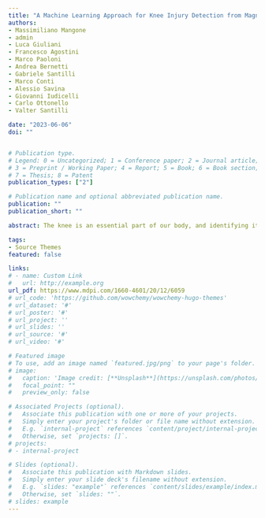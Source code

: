 ```yaml
---
title: "A Machine Learning Approach for Knee Injury Detection from Magnetic Resonance Imaging"
authors:
- Massimiliano Mangone
- admin 
- Luca Giuliani 
- Francesco Agostini
- Marco Paoloni 
- Andrea Bernetti
- Gabriele Santilli
- Marco Conti
- Alessio Savina
- Giovanni Iudicelli
- Carlo Ottonello
- Valter Santilli

date: "2023-06-06"
doi: ""


# Publication type.
# Legend: 0 = Uncategorized; 1 = Conference paper; 2 = Journal article;
# 3 = Preprint / Working Paper; 4 = Report; 5 = Book; 6 = Book section;
# 7 = Thesis; 8 = Patent
publication_types: ["2"]

# Publication name and optional abbreviated publication name.
publication: ""
publication_short: ""

abstract: The knee is an essential part of our body, and identifying its injuries is crucial since it can significantly affect quality of life. To date, the preferred way of evaluating knee injuries is through magnetic resonance imaging (MRI), which is an effective imaging technique that accurately identifies injuries. The issue with this method is that the high amount of detail that comes with MRIs is challenging to interpret and time consuming for radiologists to analyze. The issue becomes even more concerning when radiologists are required to analyze a significant number of MRIs in a short period. For this purpose, automated tools may become helpful to radiologists assisting them in the evaluation of these images. Machine learning methods, in being able to extract meaningful information from data, such as images or any other type of data, are promising for modeling the complex patterns of knee MRI and relating it to its interpretation. In this study, using a real-life imaging protocol, a machine-learning model based on convolutional neural networks used for detecting medial meniscus tears, bone marrow edema, and general abnormalities on knee MRI exams is presented. Furthermore, the model’s effectiveness in terms of accuracy, sensitivity, and specificity is evaluated. Based on this evaluation protocol, the explored models reach a maximum accuracy of 83.7%, a maximum sensitivity of 82.2%, and a maximum specificity of 87.99% for meniscus tears. For bone marrow edema, a maximum accuracy of 81.3%, a maximum sensitivity of 93.3%, and a maximum specificity of 78.6% is reached. 

tags:
- Source Themes
featured: false

links:
# - name: Custom Link
#   url: http://example.org
url_pdf: https://www.mdpi.com/1660-4601/20/12/6059
# url_code: 'https://github.com/wowchemy/wowchemy-hugo-themes'
# url_dataset: '#'
# url_poster: '#'
# url_project: ''
# url_slides: ''
# url_source: '#'
# url_video: '#'

# Featured image
# To use, add an image named `featured.jpg/png` to your page's folder. 
# image:
#   caption: 'Image credit: [**Unsplash**](https://unsplash.com/photos/s9CC2SKySJM)'
#   focal_point: ""
#   preview_only: false

# Associated Projects (optional).
#   Associate this publication with one or more of your projects.
#   Simply enter your project's folder or file name without extension.
#   E.g. `internal-project` references `content/project/internal-project/index.md`.
#   Otherwise, set `projects: []`.
# projects:
# - internal-project

# Slides (optional).
#   Associate this publication with Markdown slides.
#   Simply enter your slide deck's filename without extension.
#   E.g. `slides: "example"` references `content/slides/example/index.md`.
#   Otherwise, set `slides: ""`.
# slides: example
---
```

